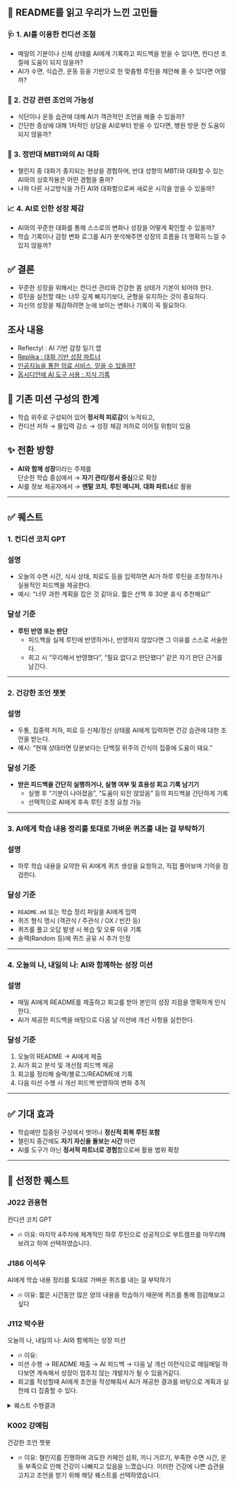 
## 🧠 README를 읽고 우리가 느낀 고민들

### 🩺 1. AI를 이용한 컨디션 조절
- 매일의 기분이나 신체 상태를 AI에게 기록하고 피드백을 받을 수 있다면, 컨디션 조절에 도움이 되지 않을까?
- AI가 수면, 식습관, 운동 등을 기반으로 한 맞춤형 루틴을 제안해 줄 수 있다면 어떨까?

### 🍎 2. 건강 관련 조언의 가능성
- 식단이나 운동 습관에 대해 AI가 객관적인 조언을 해줄 수 있을까?
- 간단한 증상에 대해 1차적인 상담을 AI로부터 받을 수 있다면, 병원 방문 전 도움이 되지 않을까?

### 🔄 3. 정반대 MBTI와의 AI 대화
- 챌린지 중 대화가 중지되는 현상을 경험하며, 반대 성향의 MBTI와 대화할 수 있는 AI와의 상호작용은 어떤 경험을 줄까?
- 나와 다른 사고방식을 가진 AI와 대화함으로써 새로운 시각을 얻을 수 있을까?

### 📈 4. AI로 인한 성장 체감
- AI와의 꾸준한 대화를 통해 스스로의 변화나 성장을 어떻게 확인할 수 있을까?
- 학습 기록이나 감정 변화 로그를 AI가 분석해주면 성장의 흐름을 더 명확히 느낄 수 있지 않을까?

## ✅ 결론

- 꾸준한 성장을 위해서는 컨디션 관리와 건강한 몸 상태가 기본이 되어야 한다.  
- 루틴을 실천할 때는 너무 깊게 빠지기보다, 균형을 유지하는 것이 중요하다.  
- 자신의 성장을 체감하려면 눈에 보이는 변화나 기록이 꼭 필요하다.

## 조사 내용

- Reflectyl : AI 기반 감정 일기 앱
- [Replika : 대화 기반 성장 파트너](https://aiproductmanager.tistory.com/1166)
- [인공지능을 통한 의료 서비스, 믿을 수 있을까?](https://xn--gpt-1n4o.io/chatgpt-as-your-personal-health-assistant/)
- [옵시디언에 AI 도구 사용 : 지식 기록](https://alive-wong.tistory.com/88)


## 🧭 기존 미션 구성의 한계

- 학습 위주로 구성되어 있어 **정서적 피로감**이 누적되고,  
- 컨디션 저하 → 몰입력 감소 → 성장 체감 저하로 이어질 위험이 있음

## ✨ 전환 방향

- **AI와 함께 성장**이라는 주제를  
  단순한 학습 중심에서 → **자기 관리/정서 중심**으로 확장  
- AI를 정보 제공자에서 → **멘탈 코치**, **루틴 매니저**, **대화 파트너**로 활용  

---

## ✅ 퀘스트

### 1. **컨디션 코치 GPT**

### 설명
- 오늘의 수면 시간, 식사 상태, 피로도 등을 입력하면 AI가 하루 루틴을 조정하거나 실용적인 피드백을 제공한다.  
- 예시: “너무 과한 계획을 잡은 것 같아요. 짧은 산책 후 30분 휴식 추천해요!”

### 달성 기준
- **루틴 반영 또는 판단**
  - 피드백을 실제 루틴에 반영하거나, 반영하지 않았다면 그 이유를 스스로 서술한다.
  - 회고 시 “무리해서 반영했다”, “필요 없다고 판단했다” 같은 자기 판단 근거를 남긴다.

---

### 2. **건강한 조언 챗봇**

### 설명
- 두통, 집중력 저하, 피로 등 신체/정신 상태를 AI에게 입력하면 건강 습관에 대한 조언을 받는다.  
- 예시: “현재 상태라면 당분보다는 단백질 위주의 간식이 집중에 도움이 돼요.”

### 달성 기준
- **받은 피드백을 간단히 실행하거나, 실행 여부 및 효용성 회고 기록 남기기**
  - 실행 후 “기분이 나아졌음”, “도움이 되진 않았음” 등의 피드백을 간단하게 기록
  - 선택적으로 AI에게 후속 루틴 조정 요청 가능

---

### 3. **AI에게 학습 내용 정리를 토대로 가벼운 퀴즈를 내는 걸 부탁하기**

### 설명
- 하루 학습 내용을 요약한 뒤 AI에게 퀴즈 생성을 요청하고, 직접 풀어보며 기억을 점검한다.

### 달성 기준
- `README.md` 또는 학습 정리 파일을 AI에게 입력
- 퀴즈 형식 명시 (객관식 / 주관식 / OX / 빈칸 등)
- 퀴즈를 풀고 오답 발생 시 복습 및 오류 이유 기록
- 슬랙(Random 등)에 퀴즈 공유 시 추가 인정

---

### 4. **오늘의 나, 내일의 나: AI와 함께하는 성장 미션**

### 설명
- 매일 AI에게 README를 제출하고 회고를 받아 본인의 성장 지점을 명확하게 인식한다.
- AI가 제공한 피드백을 바탕으로 다음 날 미션에 개선 사항을 실천한다.

### 달성 기준
1. 오늘의 README → AI에게 제출
2. AI가 회고 분석 및 개선점 피드백 제공
3. 회고를 정리해 슬랙/블로그/README에 기록
4. 다음 미션 수행 시 개선 피드백 반영하여 변화 추적

---

## ✅ 기대 효과

- 학습에만 집중된 구성에서 벗어나 **정신적 회복 루틴 포함**
- 챌린지 중간에도 **자기 자신을 돌보는 시간** 마련
- AI를 도구가 아닌 **정서적 파트너로 경험**함으로써 활용 범위 확장

---

## 🎯 선정한 퀘스트
### J022 권용현
컨디션 코치 GPT
- 🔥 이유: 마지막 4주차에 체계적인 하루 루틴으로 성공적으로 부트캠프를 마무리해보려고 하여 선택하였습니다.

### J186 이석우
AI에게 학습 내용 정리를 토대로 가벼운 퀴즈를 내는 걸 부탁하기
- 🔥 이유: 짧은 시간동안 많은 양의 내용을 학습하기 때문에 퀴즈를 통해 점검해보고 싶다

### J112 박수완
오늘의 나, 내일의 나: AI와 함께하는 성장 미션
- 🔥 이유:
- 미션 수행 → README 제출 → AI 피드백 → 다음 날 개선 이런식으로 매일매일 하다보면 계속해서 성장이 멈추지 않는 개발자가 될 수 있을거같다.
- 회고를 작성할때 AI에게 초안을 작성해줘서 AI가 제공한 결과를 바탕으로 계획과 실천에 더 집중할 수 있다.

<details>
<summary>퀘스트 수행결과</summary>

# day16–17

## 1. 회고 분석

### ✅ 학습 성과
- 벡터 DB의 기본 구조와 CRUD, K-NN 검색(브루트-포스/인덱싱) 방식을 직접 구현  
- Hugging Face 임베딩 파이프라인(`all-MiniLM-L6-v2`)과 JSON 기반 영속성 처리  
- 대표 벡터(`landmarks`) 기반 간이 인덱싱 기법 도입으로 검색 후보군 축소  
- 대용량 CSV 스트리밍 처리, 프로파일링(`clinic.js`) → 플레임 그래프 분석  
- 메모리 사용량·실행시간 측정, “row 버퍼링” 제거로 메모리·성능 최적화  

### ⚠️ 개선할 점
1. **차원 일반화 & 검증**  
   - 현재 2D → 임의 차원 지원을 위한 벡터 길이 체크 및 예외 처리 강화  
2. **모듈화 & 테스트 코드**  
   - 거리 함수·인덱싱·CSV 로딩 등을 개별 모듈로 분리 후, Jest/Mocha 테스트 작성  
3. **비동기 I/O 최적화**  
   - `fs.writeFileSync` 대신 비동기 API(`fs.promises.writeFile`)로 병목 완화  
4. **검색 정확도 지표**  
   - 단순 거리 외에 Precision@k, Recall@k 같은 평가 메트릭 도입  
5. **사용성 개선**  
   - CLI 입력 검증, 진행률 표시 강화, 설정 파일(`.env`) 도입  

---

## 2. 다음 미션용 개선 피드백
1. **차원·타입 안전성 추가**  
   - `VectorDatabase` 생성 시 `dimension` 속성 저장  
   - `add()`에서 벡터 길이 일관성 검증, 잘못된 입력 시 예외 던지기  
2. **단위 테스트 커버리지 확보**  
   - `euclideanDistance`, `cosineSimilarity`, CRUD, 인덱싱 로직에 대해 경계값 테스트 작성  
   - CI 파이프라인(GitHub Actions 등)에 테스트 자동 실행 추가  
3. **비동기 I/O 적용**  
   - `.load()`/`.save()`를 `async/await` 기반으로 전환하여 파일 쓰기·읽기 병렬화  
4. **Approximate NN 도입 검토**  
   - HNSWJS, Annoy 같은 라이브러리 활용해 인덱싱 성능 비교 테스트  
5. **메트릭 대시보드 구성**  
   - `runPerformanceTest()` 결과를 CSV/JSON으로 저장해 시각화 도구(Excel/파이썬/웹)에서 분석  

---

## 3. 회고 정리문 (Slack/블로그/README용)

# 벡터 DB 구현 회고

✅ 무엇을 했나?  
- JS로 VectorDatabase 클래스 작성 (CRUD, JSON 영속성)  
- Hugging Face 임베딩과 브루트-포스·대표 벡터 기반 K-NN 검색 구현  
- 대용량 CSV 스트리밍 처리, `clinic.js` 프로파일링으로 I/O 병목 파악  
- rows 버퍼링 제거로 메모리 사용량 80%↓, 실행 시간 10%↓ 달성  

🤔 느낀 점 & 배운 점  
- 직접 손으로 구현해 보니 거리 함수마다 특성과 성능 차이가 크게 느껴짐  
- 프로파일링을 통해 “문제는 내 로직이 아니라 파일 I/O”임을 명확히 확인  
- 동기 vs 비동기 I/O, 단위 테스트의 중요성을 체감  

🚀 다음 목표  
1. 차원 검증·예외 처리 강화  
2. 비동기 I/O 전환 및 테스트 자동화  
3. Approximate NN 라이브러리 도입 비교  

# day 18–19

## 1. 회고 분석

### ✅ 학습 성과
- TCP/UDP 멀티프로토콜 서버·클라이언트 구조 설계·구현  
- `BaseClient`/`RefactorServer`로 코드 중복 제거 및 역할 분리 (클라이언트 공통 로직, 명령어 라우터)  
- 상태 관리: `Map`·객체로 고객·MD·쇼핑그룹·상품 목록 추적  
- 프로토콜 정의: `login` / `logout` / `catalog` / `buy` / `auth` / `add` / `broadcast`  
- 에러 처리: 유효성 검사(캠퍼ID, 상품ID·수량), 예외 대응, 잘못된 JSON 방어  
- 확장성: `constant.js`로 설정 분리, `commandHandlers` 객체로 기능 추가 용이  

### ⚠️ 개선할 점
1. **단위 테스트 부재**  
   - 명령어 핸들러, `BaseClient`, `RefactorServer` 메서드별 테스트 필요  
2. **로깅 & 모니터링**  
   - `console.log` 외에 레벨별 로거(`winston` 등) 도입  
   - 요청/응답 메트릭 수집  
3. **환경 설정 강화**  
   - 포트·토큰·그룹 크기 등 `.env` 관리  
   - 기본값 및 예외 처리  
4. **에러 코드 표준화**  
   - `status: "error"` 외에 `code`·`reason` 필드 도입  
   - 클라이언트 로직 간결화  
5. **Graceful Shutdown**  
   - `SIGINT` 등 시그널 처리  
   - 연결된 소켓 안전 종료  

---

## 2. 다음 미션용 개선 피드백

1. **테스트 자동화**  
   - Jest/Mocha로 `RefactorServer` 각 handler, `RefactorCustomerClient`·`RefactorMdClient` 메서드 단위 테스트 작성  
   - CI 파이프라인(GitHub Actions)에 통합  

2. **로거 도입 & 메트릭**  
   - `winston` 등 로거로 요청·응답·에러 레벨별 기록  
   - `prom-client`로 접속 수·명령어 사용 빈도·에러율 수집  

3. **환경 구성 관리**  
   - `dotenv` 활용해 포트·토큰·그룹 최대 인원 등 설정  
   - 잘못된 환경 변수 시 앱 기동 전 검증  

4. **에러 코드·스키마 정의**  
   - 공통 응답 스키마 추가 (`{ command, status, code, message, payload }`)  
   - 클라이언트에서 `code`별 분기 처리 간소화  

5. **유닛→통합 테스트 확대**  
   - 실제 TCP/UDP 소켓을 열고 E2E 테스트 (예: `supertest` + `net.Socket`)  
   - 로그인→catalog→buy→logout 시퀀스 자동 검증  

---

## 3. 회고 정리문 (Slack/블로그/README용)

# 부스트 쇼핑 서버·클라이언트 구현 회고

✅ 무엇을 했나?  
- TCP·UDP 동시 처리 서버(`RefactorServer`)와 공통 클라이언트(`BaseClient`) 상속 구조 설계  
- 고객·MD별 커맨드(`login`, `buy`, `add`, `broadcast` 등) 핸들러 구현  
- 설정 분리(`constant.js`), `Map` 기반 상태 관리, JSON 프로토콜 방어 로직 작성  

🤔 느낀 점 & 배운 점  
- 역할별 클래스 분리로 코드 유지보수성과 확장성이 크게 향상됨  
- 명령어 라우팅 패턴(`commandHandlers`) 도입으로 신규 기능 추가가 단순해짐  
- 환경 설정·로깅·에러 코드화의 중요성을 체감  

🚀 다음 목표  
1. 단위·통합 테스트 자동화  
2. 로거·메트릭 도구 도입  
3. 환경 변수 관리·Graceful Shutdown 구현  

</details>

  
### K002 강예림
건강한 조언 챗봇
- 🔥 이유: 챌린지를 진행하며 과도한 카페인 섭취, 끼니 거르기, 부족한 수면 시간, 운동 부족으로 인해 건강이 나빠지고 있음을 느꼈습니다. 이러한 건강에 나쁜 습관을 고치고 조언을 받기 위해 해당 퀘스트를 선택하였습니다.

